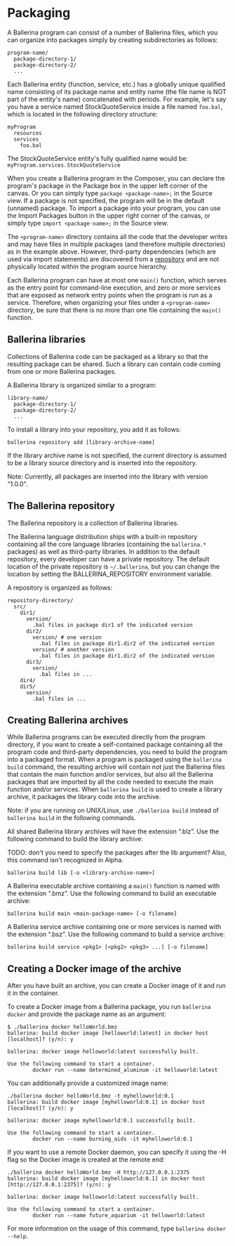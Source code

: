 # Packaging

A Ballerina program can consist of a number of Ballerina files, which you can organize into packages simply by creating subdirectories as follows:

```
program-name/
  package-directory-1/
  package-directory-2/
  ...
```

Each Ballerina entity (function, service, etc.) has a globally unique qualified name consisting of its package name and entity name (the file name is NOT part of the entity's name) concatenated with periods. For example, let's say you have a service named StockQuoteService inside a file named `foo.bal`, which is located in the following directory structure:

```
myProgram
  resources
  services
    foo.bal
```
The StockQuoteService entity's fully qualified name would be: `myProgram.services.StockQuoteService` 

When you create a Ballerina program in the Composer, you can declare the program's package in the Package box in the upper left corner of the canvas. Or you can simply type `package <package-name>;` in the Source view. If a package is not specified, the program will be in the default (unnamed) package. To import a package into your program, you can use the Import Packages button in the upper right corner of the canvas, or simply type `import <package-name>;` in the Source view. 

The `<program-name>` directory contains all the code that the developer writes and may have files in multiple packages (and therefore multiple directories) as in the example above. However, third-party dependencies (which are used via import statements) are discovered from a [repository](#the-ballerina-repository) and are not physically located within the program source hierarchy. 

Each Ballerina program can have at most one `main()` function, which serves as the entry point for command-line execution, and zero or more services that are exposed as network entry points when the program is run as a service. Therefore, when organizing your files under a `<program-name>` directory, be sure that there is no more than one file containing the `main()` function. 

## Ballerina libraries

Collections of Ballerina code can be packaged as a library so that the resulting package can be shared. Such a library can contain code coming from one or more Ballerina packages.

A Ballerina library is organized similar to a program:

```
library-name/
  package-directory-1/
  package-directory-2/
  ...
```

To install a library into your repository, you add it as follows:

```
ballerina repository add [library-archive-name]
```

If the library archive name is not specified, the current directory is assumed to be a library source directory and is inserted into the repository.

Note: Currently, all packages are inserted into the library with version "1.0.0".

## The Ballerina repository

The Ballerina repository is a collection of Ballerina libraries. 

The Ballerina language distribution ships with a built-in repository containing all the core language libraries (containing the `ballerina.*` packages) as well as third-party libraries. In addition to the default repository, every developer can have a private repository. The default location of the private repository is `~/.ballerina`, but you can change the location by setting the BALLERINA_REPOSITORY environment variable.

A repository is organized as follows:

```
repository-directory/
  src/
    dir1/
      version/
        .bal files in package dir1 of the indicated version
      dir2/
        version/ # one version
          .bal files in package dir1.dir2 of the indicated version
        version/ # another version
          .bal files in package dir1.dir2 of the indicated version
      dir3/
        version/
          .bal files in ...
    dir4/
    dir5/
      version/
        .bal files in ...
```

## Creating Ballerina archives

While Ballerina programs can be executed directly from the program directory, if you want to create a self-contained package containing all the program code and third-party dependencies, you need to build the program into a packaged format. When a program is packaged using the `ballerina build` command, the resulting archive will contain not just the Ballerina files that contain the main function and/or services, but also all the Ballerina packages that are imported by all the code needed to execute the main function and/or services. When `ballerina build` is used to create a library archive, it packages the library code into the archive. 

Note: if you are running on UNIX/Linux, use `./ballerina build` instead of `ballerina build` in the following commands.

All shared Ballerina library archives will have the extension “.blz”. Use the following command to build the library archive:

TODO: don't you need to specify the packages after the lib argument? Also, this command isn't recognized in Alpha.

```
ballerina build lib [-o <library-archive-name>]
```

A Ballerina executable archive containing a `main()` function is named with the extension “.bmz”. Use the following command to build an executable archive:

```
ballerina build main <main-package-name> [-o filename] 
```

A Ballerina service archive containing one or more services is named with the extension “.bsz”. Use the following command to build a service archive:

```
ballerina build service <pkg1> [<pkg2> <pkg3> ...] [-o filename]
```

## Creating a Docker image of the archive
After you have built an archive, you can create a Docker image of it and run it in the container. 

To create a Docker image from a Ballerina package, you run `ballerina docker` and provide the package name as an argument:

```
$ ./ballerina docker helloWorld.bmz
ballerina: build docker image [helloworld:latest] in docker host [localhost]? (y/n): y

ballerina: docker image helloworld:latest successfully built.

Use the following command to start a container.
        docker run --name determined_aluminum -it helloworld:latest

```

You can additionally provide a customized image name:

```
./ballerina docker helloWorld.bmz -t myhelloworld:0.1
ballerina: build docker image [myhelloworld:0.1] in docker host [localhost]? (y/n): y

ballerina: docker image myhelloworld:0.1 successfully built.

Use the following command to start a container.
        docker run --name burning_aids -it myhelloworld:0.1

```

If you want to use a remote Docker daemon, you can specify it using the -H flag so the Docker image is created at the remote end:

```
./ballerina docker helloWorld.bmz -H http://127.0.0.1:2375
ballerina: build docker image [myhelloworld:0.1] in docker host [http://127.0.0.1:2375]? (y/n): y

ballerina: docker image helloworld:latest successfully built.

Use the following command to start a container.
        docker run --name future_aquarium -it helloworld:latest
```

For more information on the usage of this command, type `ballerina docker --help`.
